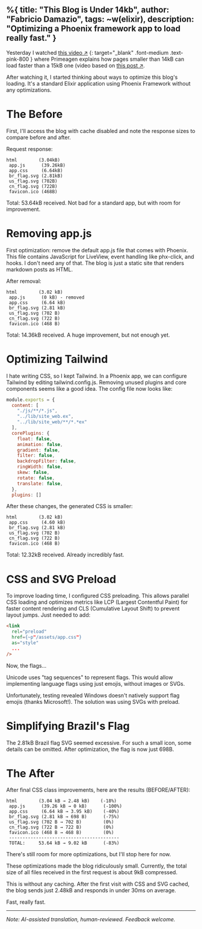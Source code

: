 %{
title: "This Blog is Under 14kb",
author: "Fabricio Damazio",
tags: ~w(elixir),
description: "Optimizing a Phoenix framework app to load really fast."
}
---
Yesterday I watched [this video ↗](https://www.youtube.com/watch?v=ciNXbR5wvhU)
{: target="_blank" .font-medium .text-pink-800 } where Primeagen explains how 
pages smaller than 14kB can load faster than a 15kB one (video based on 
[this post ↗](https://endtimes.dev/why-your-website-should-be-under-14kb-in-size/).


After watching it, I started thinking about ways to optimize this blog's loading. It's a standard Elixir application using Phoenix Framework without any optimizations.



# The Before

First, I'll access the blog with cache disabled and note the response sizes to compare before and after.

Request response:

    html        (3.04kB)
     app.js      (39.26kB)
     app.css     (6.64kB)
     br_flag.svg (2.81kB)
     us_flag.svg (702B)
     cn_flag.svg (722B)
     favicon.ico (468B)

Total: 53.64kB received.
Not bad for a standard app, but with room for improvement.

# Removing app.js

First optimization: remove the default app.js file that comes with Phoenix. 
This file contains JavaScript for LiveView, event handling like phx-click, and hooks. 
I don't need any of that. The blog is just a static site that renders markdown posts as HTML.

After removal:

    html        (3.02 kB)
     app.js      (0 kB) - removed
     app.css     (6.64 kB)
     br_flag.svg (2.81 kB)
     us_flag.svg (702 B)
     cn_flag.svg (722 B)
     favicon.ico (468 B)

Total: 14.36kB received.
A huge improvement, but not enough yet.

# Optimizing Tailwind

I hate writing CSS, so I kept Tailwind.
In a Phoenix app, we can configure Tailwind by editing tailwind.config.js. 
Removing unused plugins and core components seems like a good idea. 
The config file now looks like:
```js
module.exports = {
  content: [
    "./js/**/*.js",
    "../lib/site_web.ex",
    "../lib/site_web/**/*.*ex"
  ],
  corePlugins: {
    float: false,
    animation: false,
    gradient: false,
    filter: false,
    backdropFilter: false,
    ringWidth: false,
    skew: false,
    rotate: false,
    translate: false,
  },
  plugins: []
```

After these changes, the generated CSS is smaller:

    html        (3.02 kB)
     app.css     (4.60 kB)
     br_flag.svg (2.81 kB)
     us_flag.svg (702 B)
     cn_flag.svg (722 B)
     favicon.ico (468 B)

Total: 12.32kB received. Already incredibly fast.

# CSS and SVG Preload

To improve loading time, I configured CSS preloading. This allows parallel CSS 
loading and optimizes metrics like LCP (Largest Contentful Paint) for faster 
content rendering and CLS (Cumulative Layout Shift) to prevent layout jumps. 
Just needed to add:

```html
<link
  rel="preload"
  href={~p"/assets/app.css"}
  as="style"
  ...
/>
```

Now, the flags...

Unicode uses "tag sequences" to represent flags. This would allow implementing 
language flags using just emojis, without images or SVGs.

Unfortunately, testing revealed Windows doesn't natively support flag emojis (thanks Microsoft!). 
The solution was using SVGs with preload.

# Simplifying Brazil's Flag

The 2.81kB Brazil flag SVG seemed excessive. For such a small icon, some details 
can be omitted. After optimization, the flag is now just 698B.

# The After

After final CSS class improvements, here are the results (BEFORE/AFTER):

    html        (3.04 kB → 2.48 kB)    (-18%)
     app.js      (39.26 kB → 0 kB)      (-100%)
     app.css     (6.64 kB → 3.95 kB)    (-40%)
     br_flag.svg (2.81 kB → 698 B)      (-75%)
     us_flag.svg (702 B → 702 B)        (0%)
     cn_flag.svg (722 B → 722 B)        (0%)
     favicon.ico (468 B → 468 B)        (0%)
     -----------------------------------------
     TOTAL:     53.64 kB → 9.02 kB      (-83%)

There's still room for more optimizations, but I'll stop here for now.

These optimizations made the blog ridiculously small.
Currently, the total size of all files received in the first request is about 9kB compressed.

This is without any caching. After the first visit with CSS and SVG cached, the blog sends just 2.48kB and responds in under 30ms on average.

Fast, really fast.

---

*Note: AI-assisted translation, human-reviewed. Feedback welcome.*
